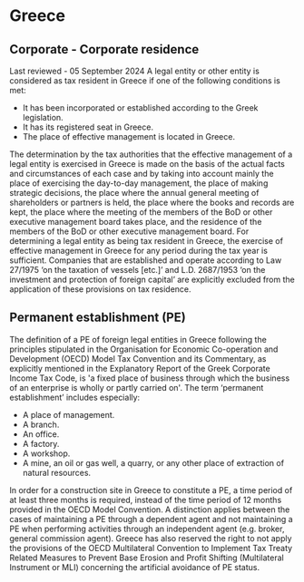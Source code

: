 # Greece
## Corporate - Corporate residence
Last reviewed - 05 September 2024
A legal entity or other entity is considered as tax resident in Greece if one of the following conditions is met:
  * It has been incorporated or established according to the Greek legislation.
  * It has its registered seat in Greece.
  * The place of effective management is located in Greece.


The determination by the tax authorities that the effective management of a legal entity is exercised in Greece is made on the basis of the actual facts and circumstances of each case and by taking into account mainly the place of exercising the day-to-day management, the place of making strategic decisions, the place where the annual general meeting of shareholders or partners is held, the place where the books and records are kept, the place where the meeting of the members of the BoD or other executive management board takes place, and the residence of the members of the BoD or other executive management board. 
For determining a legal entity as being tax resident in Greece, the exercise of effective management in Greece for any period during the tax year is sufficient.
Companies that are established and operate according to Law 27/1975 ‘on the taxation of vessels [etc.]’ and L.D. 2687/1953 ‘on the investment and protection of foreign capital’ are explicitly excluded from the application of these provisions on tax residence.
## Permanent establishment (PE)
The definition of a PE of foreign legal entities in Greece following the principles stipulated in the Organisation for Economic Co-operation and Development (OECD) Model Tax Convention and its Commentary, as explicitly mentioned in the Explanatory Report of the Greek Corporate Income Tax Code, is 'a fixed place of business through which the business of an enterprise is wholly or partly carried on'.
The term ‘permanent establishment’ includes especially:
  * A place of management.
  * A branch.
  * An office.
  * A factory.
  * A workshop.
  * A mine, an oil or gas well, a quarry, or any other place of extraction of natural resources.


In order for a construction site in Greece to constitute a PE, a time period of at least three months is required, instead of the time period of 12 months provided in the OECD Model Convention.
A distinction applies between the cases of maintaining a PE through a dependent agent and not maintaining a PE when performing activities through an independent agent (e.g. broker, general commission agent).
Greece has also reserved the right to not apply the provisions of the OECD Multilateral Convention to Implement Tax Treaty Related Measures to Prevent Base Erosion and Profit Shifting (Multilateral Instrument or MLI) concerning the artificial avoidance of PE status.
